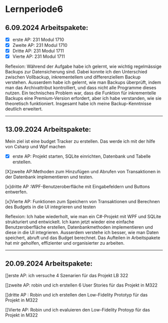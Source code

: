 # Lernperiode6

## 6.09.2024 Arbeitspakete:
- [X] erste AP: 231 Modul 1710
- [X] Zweite AP: 231 Modul 1710
- [X] Dritte AP: 231 Modul 1711
- [X] Vierte AP: 231 Modul 1711

Reflexion: Während der Aufgabe habe ich gelernt, wie wichtig regelmässige Backups zur Datensicherung sind. Dabei konnte ich den Unterschied zwischen Vollbackup, inkrementellem und differenziellem Backup verstehen. Ausserdem habe ich gelernt, wie man Backups überprüft, indem man das Archivattribut kontrolliert, und dass nicht alle Programme dieses nutzen. Ein technisches Problem war, dass die Funktion für inkrementelle Backups eine Premium-Version erfordert, aber ich habe verstanden, wie sie theoretisch funktioniert. Insgesamt habe ich meine Backup-Kenntnisse deutlich erweitert.

---

## 13.09.2024 Arbeitspakete:
Mein ziel ist eine budget Tracker zu erstellen. Das werde ich mit der hilfe von Csharp und Wpf machen

- [X] erste AP: Projekt starten, SQLite einrichten, Datenbank und Tabelle erstellen.

[X]zweite AP:Methoden zum Hinzufügen und Abrufen von Transaktionen in der Datenbank implementieren und testen.

[x]dritte AP :WPF-Benutzeroberfläche mit Eingabefeldern und Buttons entwerfen.

[x]Vierte AP: Funktionen zum Speichern von Transaktionen und Berechnen des Budgets in die UI integrieren und testen

Reflexion:  Ich habe wiederholt, wie man ein C#-Projekt mit WPF und SQLite strukturiert und entwickelt. Ich kann jetzt wieder eine einfache Benutzeroberfläche erstellen, Datenbankmethoden implementieren und diese in die UI integrieren. Ausserdem verstehe ich besser, wie man Daten speichert, abruft und das Budget berechnet. Das Aufteilen in Arbeitspakete hat mir geholfen, effizienter und organisierter zu arbeiten.

---

## 20.09.2024 Arbeitspakete:

[]erste AP: ich versuche 4 Szenarien für das Projekt LB 322

[]zweite AP: robin und ich erstellen 6 User Stories für das Projekt in M322

[]dritte AP : Robin und ich erstellen den Low-Fidelity Prototyp für das Projekt in M322

[]Vierte AP: Robin und ich evaluieren den Low-Fidelity Protoyp für das Projekt in M322










